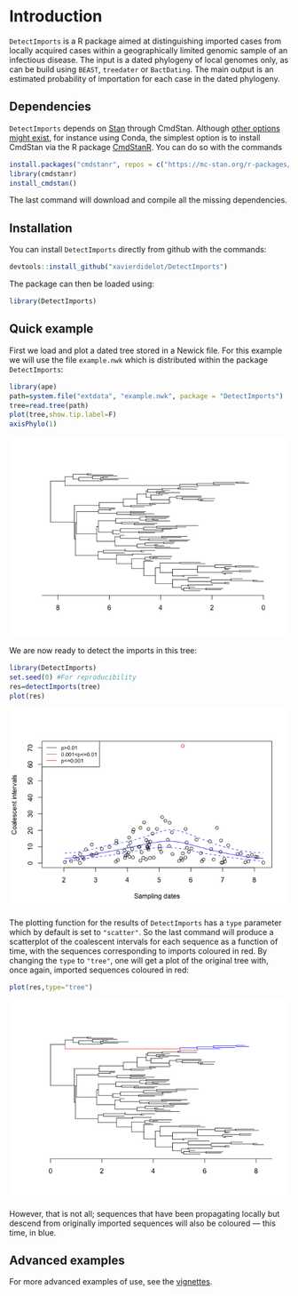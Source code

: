 
<!-- README.md is generated from README.Rmd. Please edit that file -->

# Introduction

`DetectImports` is a R package aimed at distinguishing imported cases
from locally acquired cases within a geographically limited genomic
sample of an infectious disease. The input is a dated phylogeny of local
genomes only, as can be build using `BEAST`, `treedater` or
`BactDating`. The main output is an estimated probability of importation
for each case in the dated phylogeny.

## Dependencies

`DetectImports` depends on [Stan](https://mc-stan.org/) through CmdStan.
Although [other options might
exist](https://mc-stan.org/docs/cmdstan-guide/cmdstan-installation.html),
for instance using Conda, the simplest option is to install CmdStan via
the R package [CmdStanR](https://mc-stan.org/cmdstanr/). You can do so
with the commands

``` r
install.packages("cmdstanr", repos = c("https://mc-stan.org/r-packages/", getOption("repos")))
library(cmdstanr)
install_cmdstan()
```

The last command will download and compile all the missing dependencies.

## Installation

You can install `DetectImports` directly from github with the commands:

``` r
devtools::install_github("xavierdidelot/DetectImports")
```

The package can then be loaded using:

``` r
library(DetectImports)
```

## Quick example

First we load and plot a dated tree stored in a Newick file. For this
example we will use the file `example.nwk` which is distributed within
the package `DetectImports`:

``` r
library(ape)
path=system.file("extdata", "example.nwk", package = "DetectImports")
tree=read.tree(path)
plot(tree,show.tip.label=F)
axisPhylo(1)
```

![](man/figures/unnamed-chunk-4-1.png)<!-- -->

We are now ready to detect the imports in this tree:

``` r
library(DetectImports)
set.seed(0) #For reproducibility
res=detectImports(tree)
plot(res)
```

![](man/figures/unnamed-chunk-5-1.png)<!-- -->

The plotting function for the results of `DetectImports` has a `type`
parameter which by default is set to `"scatter"`. So the last command
will produce a scatterplot of the coalescent intervals for each sequence
as a function of time, with the sequences corresponding to imports
coloured in red. By changing the `type` to `"tree"`, one will get a plot
of the original tree with, once again, imported sequences coloured in
red:

``` r
plot(res,type="tree")
```

![](man/figures/unnamed-chunk-6-1.png)<!-- -->

However, that is not all; sequences that have been propagating locally
but descend from originally imported sequences will also be coloured —
this time, in blue.

## Advanced examples

For more advanced examples of use, see the
[vignettes](https://github.com/xavierdidelot/DetectImports/vignettes).
